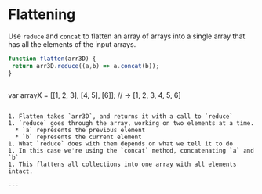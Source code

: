 Flattening
==============================
Use `reduce` and `concat` to flatten an array of arrays into a single array that has all the elements of the input arrays. 

```js
function flatten(arr3D) {
 return arr3D.reduce((a,b) => a.concat(b));
}
```
>```js
var arrayX = [[1, 2, 3], [4, 5], [6]];
// → [1, 2, 3, 4, 5, 6]
```

1. Flatten takes `arr3D`, and returns it with a call to `reduce`
1. `reduce` goes through the array, working on two elements at a time. 
  * `a` represents the previous element
  * `b` represents the current element
1. What `reduce` does with them depends on what we tell it to do 
1. In this case we're using the `concat` method, concatenating `a` and `b`
1. This flattens all collections into one array with all elements intact. 

---  


